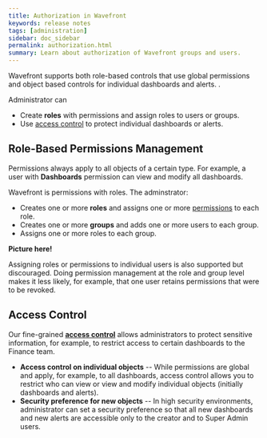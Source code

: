 ```yaml
---
title: Authorization in Wavefront
keywords: release notes
tags: [administration]
sidebar: doc_sidebar
permalink: authorization.html
summary: Learn about authorization of Wavefront groups and users.
---
```


Wavefront supports both role-based controls that use global permissions and object based controls for individual dashboards and alerts. .

Administrator can
* Create **roles** with permissions and assign roles to users or groups.
* Use [access control](access.html) to protect individual dashboards or alerts.



## Role-Based Permissions Management

Permissions always apply to all objects of a certain type. For example, a user with **Dashboards** permission can view and modify all dashboards.

Wavefront is permissions with roles. The adminstrator:
* Creates one or more **roles** and assigns one or more [permissions](permissions_overview.html) to each role.
* Creates one or more **groups** and adds one or more users to each group.
* Assigns one or more roles to each group.

**Picture here!**

Assigning roles or permissions to individual users is also supported but discouraged. Doing permission management at the role and group level makes it less likely, for example, that one user retains permissions that were to be revoked.

## Access Control

Our fine-grained **[access control](access.html)** allows administrators to protect sensitive information, for example, to restrict access to certain dashboards to the Finance team. 

* **Access control on individual objects** -- While permissions are global and apply, for example, to all dashboards, access control allows you to restrict who can view or view and modify individual objects (initially dashboards and alerts).
* **Security preference for new objects** -- In high security environments, administrator can set a security preference so that all new dashboards and new alerts are accessible only to the creator and to Super Admin users.


<!---
![control setup](images/security_levels.svg)

## Level 1: Permissions for Users

Level 1 authorization allows adminstrators to assign permissions to individual users. Level 1 means minimal effort, but also minimal control.

* A new user:
  - Can perform a set of [New User Actions](user_accounts.html#what-can-a-new-user-do) such as viewing dashboards, alerts, etc.
  - Has a set of New User Permissions. This set is determined by the administrator.
* All users get the permissions that the administrator assigned to the **Default Role**. For example, all users might get Dashboard permission and Proxy permission.
* Users with Accounts & Groups permissions can [grant or revoke permissions](users_groups.html#grant-or-revoke-permissions) for individual users and service accounts.

## Level 2: Roles for Users and Groups

Starting with Release 2019-52, Wavefront supports roles for users and groups.

1. Create roles for different types of users, for example, an **Ops Role** and a **Dev Role** role. Assign permissions to each role.
1. Optionally, create groups.
1. Assign roles to individual users or to groups.

{% include important.html content="In a previous authorization model, Wavefront supported assigning permissions directly to groups. Starting with Release 2019-52 we support full RBAC. Assigning permissions to groups is deprecated and no longer supported in future releases. " %}

Wavefront does not currently integrate with the groups of your identity manager (Active Directory or LDAP).

## Level 3: Access Control for Objects

Starting with Release 2018.46.x, Wavefront supports access control for individual objects in addition to the global role-based access control. Initially, we support access control for individual dashboards and alerts.

### Basic Access Control

All users with Dashboard permission can view and modify all dashboards. Those users can also [change access to individual dashboards](access.html#change-access-for-one-or-more-dashboards) from the Dashboard browser.

![dashboard access](images/dashboard_access.png)

**Note:** Do not remove the Everyone group from an object's access list unless other users or groups have access. If you remove the Everyone group, you create an orphan object. Only Super Admin users can restore orphan objects

### Security Preference for New Object Access

In high-security environments, an administrator can [change the default Security preference](access.html#changing-the-access-control-preference) to grant access for *new* objects (dashboards and alerts) only to the object creator. After the preference change, only the object creator and Super Admin users can access new objects initially. Those users can share the dashboard with user groups or individual users. Users with View & Modify access can then share the dashboard with more users.

When the preference is set, access control works like this:

* Initially, all users in the Everyone group--that is, all users--have View & Modify access to all objects.
* When an administrator changes the default Security system preference, access control starts:
  - Modify access is granted only to the creator of new objects (dashboards and alerts), to Super Admin.
  - Those users can grant View or View & Modify access to the object.
  - Other users initially cannot view and cannot modify any *new* dashboard or alert.
* To allow access, a privileged user has to share the object. Privileged users are:
  - Super Admin
  - Dashboard creator
  - Users who were granted View & Modify access
* Users in the Everyone group continue to have View & Modify access to objects that existed before the switch -- and all users in the Everyone group can remove the Everyone group from the dashboard's access list and add other users or groups.
* If the administrator changes the Security system preference back so that Everyone has access to new dashboards, then objects that were created while the setting was Creator only continue to be protected by access control.

**Note:** This security setting affects new objects only.
* If you change the Security preference to give modify access only to the dashboard creator  (strict access), then you affect any new dashboards for the customer or tenant (team).
* If you change the Security preference to Everyone, then all dashboards that were created during strict access remain protected by the access control list.

## Example: Can Dana View or Modify Dashboard X?

In this example, we'll consider whether a user (Dana) can view or modify a dashboard.

### Access for New Dashboards: Everyone
We start with the simple case where the Security system preference that determines access to new dashboards is set to Everyone (the default). In that case, permissions determine what Dana can do.
* Dana can view dashboard X because, unless access control is set, all Wavefront users can view all dashboards.
* If Dana has Dashboard permission, Dana can modify all dashboards. Otherwise, Dana cannot modify any dashboards.

![permissions concept](/images/permissions_or_not.svg)

### Access for New Dashboards: Creator

Now let's assume the administrator changes the setting for access to new dashboards to Creator. In that case, permissions still apply but whether Dana can view or modify a new dashboard depends on access.

![access or not](/images/access_or_not.svg)

1. Wavefront first checks whether Dana has group- or user-level dashboard permission. If not, Dana can't modify *any* dashboards
2. Next, Wavefront checks if Dana is the member of a group that has access to the dashboard. If Yes:
  * If the group has View & Modify access, Dana can view and modify the dashboard.
  * If the group has View access, Dana can only view the dashboard.
3. Finally, Wavefront checks if Dana has individual (user-level) access to the dashboard.
  * If Dana has View & Modify access, Dana can view and modify the dashboard.
    This is true even if Dana belongs to a group with only View access.
  * If Dana has View access, Dana can View the dashboard.
    If Dana also belongs to a group with View & Modify access, Dana can also modify the dashboard because access is cumulative.--->
